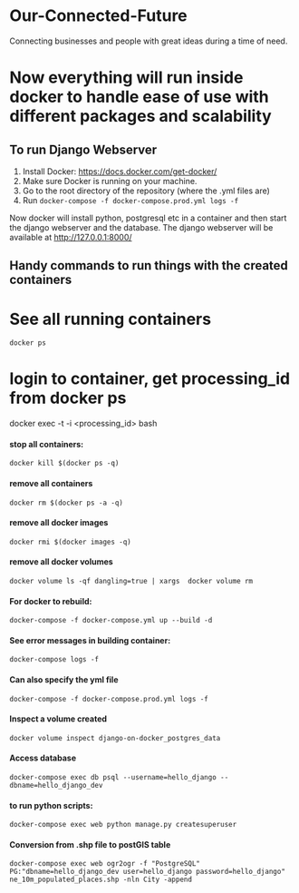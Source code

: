 # Our-Connected-Future
Connecting businesses and people with great ideas during a time of need.

# Now everything will run inside docker to handle ease of use with different packages and scalability

## To run Django Webserver
1. Install Docker: https://docs.docker.com/get-docker/
2. Make sure Docker is running on your machine.
3. Go to the root directory of the repository (where the .yml files are)
3. Run `docker-compose -f docker-compose.prod.yml logs -f`

Now docker will install python, postgresql etc in a container and then start the django webserver and the database.
The django webserver will be available at http://127.0.0.1:8000/ 

## Handy commands to run things with the created containers
# See all running containers
`docker ps`

# login to container, get processing_id from docker ps
docker exec -t -i  <processing_id> bash

#### stop all containers:
`docker kill $(docker ps -q)`

#### remove all containers
`docker rm $(docker ps -a -q)`

#### remove all docker images
`docker rmi $(docker images -q)`

#### remove all docker volumes
`docker volume ls -qf dangling=true | xargs  docker volume rm`

#### For docker to rebuild:
`docker-compose -f docker-compose.yml up --build -d`
 
#### See error messages in building container:
`docker-compose logs -f`

#### Can also specify the yml file
`docker-compose -f docker-compose.prod.yml logs -f`

#### Inspect a volume created
`docker volume inspect django-on-docker_postgres_data`

#### Access database
`docker-compose exec db psql --username=hello_django --dbname=hello_django_dev`

#### to run python scripts:
`docker-compose exec web python manage.py createsuperuser`

#### Conversion from .shp file to postGIS table
`docker-compose exec web ogr2ogr -f "PostgreSQL" PG:"dbname=hello_django_dev user=hello_django password=hello_django" ne_10m_populated_places.shp -nln City -append`
